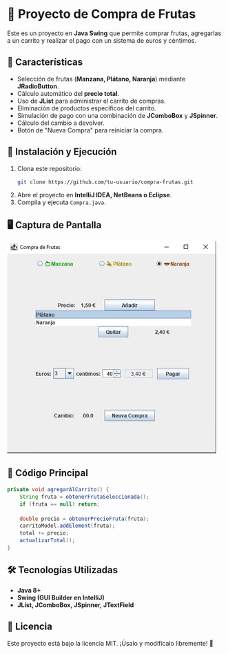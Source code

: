 # 🛒 Proyecto de Compra de Frutas

Este es un proyecto en **Java Swing** que permite comprar frutas, agregarlas a un carrito y realizar el pago con un sistema de euros y céntimos.

## 📌 Características
- Selección de frutas (**Manzana, Plátano, Naranja**) mediante **JRadioButton**.
- Cálculo automático del **precio total**.
- Uso de **JList** para administrar el carrito de compras.
- Eliminación de productos específicos del carrito.
- Simulación de pago con una combinación de **JComboBox** y **JSpinner**.
- Cálculo del cambio a devolver.
- Botón de "Nueva Compra" para reiniciar la compra.

## 🚀 Instalación y Ejecución
1. Clona este repositorio:
   ```bash
   git clone https://github.com/tu-usuario/compra-frutas.git
   ```
2. Abre el proyecto en **IntelliJ IDEA, NetBeans o Eclipse**.
3. Compila y ejecuta `Compra.java`.

## 🖥️ Captura de Pantalla
![Interfaz](images/screenshot.png)


## 📜 Código Principal
```java
private void agregarAlCarrito() {
    String fruta = obtenerFrutaSeleccionada();
    if (fruta == null) return;
    
    double precio = obtenerPrecioFruta(fruta);
    carritoModel.addElement(fruta);
    total += precio;
    actualizarTotal();
}
```

## 🛠️ Tecnologías Utilizadas
- **Java 8+**
- **Swing (GUI Builder en IntelliJ)**
- **JList, JComboBox, JSpinner, JTextField**

## 📄 Licencia
Este proyecto está bajo la licencia MIT. ¡Úsalo y modifícalo libremente! 🎉
